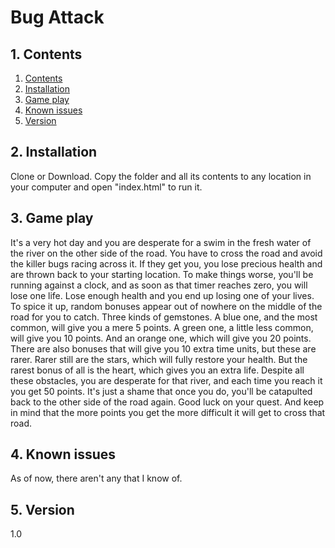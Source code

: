 # Bug Attack

## 1. Contents

1. [Contents](README.md#1-contents)
2. [Installation](README.md#2-installation)
3. [Game play](README.md#3-game-play)
4. [Known issues](README.md#4-known-issues)
5. [Version](README.md#5-version)

## 2. Installation

Clone or Download.
Copy the folder and all its contents to any location in your computer and open "index.html" to run it.

## 3. Game play

It's a very hot day and you are desperate for a swim in the fresh water of the river on the other side of the road. You have to cross the road and avoid the killer bugs racing across it. If they get you, you lose precious health and are thrown back to your starting location. To make things worse, you'll be running against a clock, and as soon as that timer reaches zero, you will lose one life.
Lose enough health and you end up losing one of your lives. To spice it up, random bonuses appear out of nowhere on the middle of the road for you to catch. Three kinds of gemstones. A blue one, and the most common, will give you a mere 5 points. A green one, a little less common, will give you 10 points. And an orange one, which will give you 20 points. There are also bonuses that will give you 10 extra time units, but these are rarer. Rarer still are the stars, which will fully restore your health. But the rarest bonus of all is the heart, which gives you an extra life.
Despite all these obstacles, you are desperate for that river, and each time you reach it you get 50 points. It's just a shame that once you do, you'll be catapulted back to the other side of the road again.
Good luck on your quest. And keep in mind that the more points you get the more difficult it will get to cross that road.

 ## 4. Known issues

As of now, there aren't any that I know of.

## 5. Version

1.0
